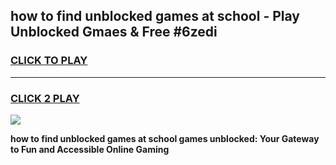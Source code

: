 
## how to find unblocked games at school - Play Unblocked Gmaes & Free #6zedi
<h3>
<a href="https://premium.freeplayer.one?title=how_to_find_unblocked_games_at_school&ref=01M">CLICK TO PLAY</a></h3>
<hr>

<h3>
<a href="https://premium.freeplayer.one?title=how_to_find_unblocked_games_at_school&ref=01M">CLICK 2 PLAY</a>
  
</h3>

<a href="https://premium.freeplayer.one?title=how_to_find_unblocked_games_at_school&ref=01M"><img src="https://clearcache.store/games.png"></a>


**how to find unblocked games at school games unblocked: Your Gateway to Fun and Accessible Online Gaming**
